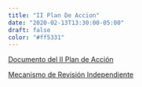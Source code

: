 ```yaml
---
title: "II Plan De Accion"
date: "2020-02-13T13:30:00-05:00"
draft: false
color: "#ff5331"
---
```


[Documento del II Plan de Acción](https://drive.google.com/file/d/1_baj4F6c2c6a1xYGU1hpRvP_aFoacj3W/view)

[Mecanismo de Revisión Independiente](https://drive.google.com/file/d/1FdBxCQaQ-W0DtrnFto011cSBM-ULUPB_/view)
